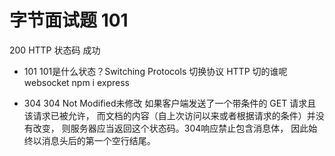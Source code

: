 # 字节面试题 101

200 HTTP 状态码 成功

- 101
101是什么状态？Switching Protocols 切换协议
HTTP 切的谁呢 websocket
npm i express

- 304
304 Not Modified未修改
如果客户端发送了一个带条件的 GET 请求且该请求已被允许，
而文档的内容（自上次访问以来或者根据请求的条件）并没有改变，
则服务器应当返回这个状态码。304响应禁止包含消息体，
因此始终以消息头后的第一个空行结尾。